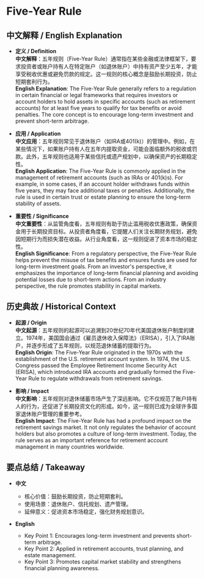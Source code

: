 # Five-Year Rule

## 中文解释 / English Explanation

* **定义 / Definition**  
  **中文解释**：五年规则（Five-Year Rule）通常指在某些金融或法律框架下，要求投资者或账户持有人在特定账户（如退休账户）中持有资产至少五年，才能享受税收优惠或避免罚款的规定。这一规则的核心概念是鼓励长期投资，防止短期套利行为。  
  **English Explanation**: The Five-Year Rule generally refers to a regulation in certain financial or legal frameworks that requires investors or account holders to hold assets in specific accounts (such as retirement accounts) for at least five years to qualify for tax benefits or avoid penalties. The core concept is to encourage long-term investment and prevent short-term arbitrage.

* **应用 / Application**  
  **中文应用**：五年规则常见于退休账户（如IRA或401(k)）的管理中。例如，在某些情况下，如果账户持有人在五年内提取资金，可能会面临额外的税收或罚款。此外，五年规则也适用于某些信托或遗产规划中，以确保资产的长期稳定性。  
  **English Application**: The Five-Year Rule is commonly applied in the management of retirement accounts (such as IRAs or 401(k)s). For example, in some cases, if an account holder withdraws funds within five years, they may face additional taxes or penalties. Additionally, the rule is used in certain trust or estate planning to ensure the long-term stability of assets.

* **重要性 / Significance**  
  **中文重要性**：从监管角度看，五年规则有助于防止滥用税收优惠政策，确保资金用于长期投资目标。从投资者角度看，它提醒人们关注长期财务规划，避免因短期行为而损失潜在收益。从行业角度看，这一规则促进了资本市场的稳定性。  
  **English Significance**: From a regulatory perspective, the Five-Year Rule helps prevent the misuse of tax benefits and ensures funds are used for long-term investment goals. From an investor's perspective, it emphasizes the importance of long-term financial planning and avoiding potential losses due to short-term actions. From an industry perspective, the rule promotes stability in capital markets.

## 历史典故 / Historical Context

* **起源 / Origin**  
  **中文起源**：五年规则的起源可以追溯到20世纪70年代美国退休账户制度的建立。1974年，美国国会通过《雇员退休收入保障法》（ERISA），引入了IRA账户，并逐步形成了五年规则，以规范退休储蓄的提取行为。  
  **English Origin**: The Five-Year Rule originated in the 1970s with the establishment of the U.S. retirement account system. In 1974, the U.S. Congress passed the Employee Retirement Income Security Act (ERISA), which introduced IRA accounts and gradually formed the Five-Year Rule to regulate withdrawals from retirement savings.

* **影响 / Impact**  
  **中文影响**：五年规则对退休储蓄市场产生了深远影响。它不仅规范了账户持有人的行为，还促进了长期投资文化的形成。如今，这一规则已成为全球许多国家退休账户管理的重要参考。  
  **English Impact**: The Five-Year Rule has had a profound impact on the retirement savings market. It not only regulates the behavior of account holders but also promotes a culture of long-term investment. Today, the rule serves as an important reference for retirement account management in many countries worldwide.

## 要点总结 / Takeaway

* **中文**  
  - 核心价值：鼓励长期投资，防止短期套利。  
  - 使用场景：退休账户、信托规划、遗产管理。  
  - 延伸意义：促进资本市场稳定，强化财务规划意识。  

* **English**  
  - Key Point 1: Encourages long-term investment and prevents short-term arbitrage.  
  - Key Point 2: Applied in retirement accounts, trust planning, and estate management.  
  - Key Point 3: Promotes capital market stability and strengthens financial planning awareness.